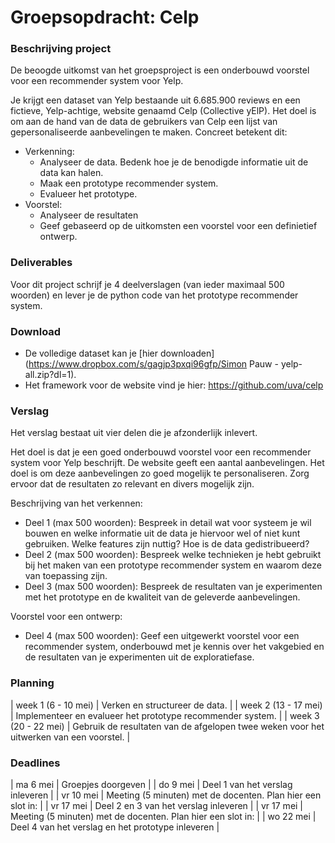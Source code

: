 # Groepsopdracht: Celp

### Beschrijving project
De beoogde uitkomst van het groepsproject is een onderbouwd voorstel voor een recommender system voor Yelp.

Je krijgt een dataset van Yelp bestaande uit 6.685.900 reviews en een fictieve, Yelp-achtige, website genaamd Celp (Collective yElP). Het doel is om aan de hand van de data de gebruikers van Celp een lijst van gepersonaliseerde aanbevelingen te maken. Concreet betekent dit:

- Verkenning:
    - Analyseer de data. Bedenk hoe je de benodigde informatie uit de data kan halen.
    - Maak een prototype recommender system.
    - Evalueer het prototype.
- Voorstel:
    - Analyseer de resultaten
    - Geef gebaseerd op de uitkomsten een voorstel voor een definietief ontwerp.

### Deliverables
Voor dit project schrijf je 4 deelverslagen (van ieder maximaal 500 woorden) en lever je de python code van het prototype recommender system.

### Download
- De volledige dataset kan je [hier downloaden](https://www.dropbox.com/s/gagjp3pxqi96gfp/Simon Pauw - yelp-all.zip?dl=1).
- Het framework voor de website vind je hier: <https://github.com/uva/celp>

### Verslag
Het verslag bestaat uit vier delen die je afzonderlijk inlevert.

Het doel is dat je een goed onderbouwd voorstel voor een recommender system voor Yelp beschrijft. De website geeft een aantal aanbevelingen. Het doel is om deze aanbevelingen zo goed mogelijk te personaliseren. Zorg ervoor dat de resultaten zo relevant en divers mogelijk zijn.

Beschrijving van het verkennen:

- Deel 1 (max 500 woorden): Bespreek in detail wat voor systeem je wil bouwen en welke informatie uit de data je hiervoor wel of niet kunt gebruiken. Welke features zijn nuttig? Hoe is de data gedistribueerd?
- Deel 2 (max 500 woorden): Bespreek welke technieken je hebt gebruikt bij het maken van een prototype recommender system en waarom deze van toepassing zijn.
- Deel 3 (max 500 woorden): Bespreek de resultaten van je experimenten met het prototype en de kwaliteit van de geleverde aanbevelingen.

Voorstel voor een ontwerp:

- Deel 4 (max 500 woorden): Geef een uitgewerkt voorstel voor een recommender system, onderbouwd met je kennis over het vakgebied en de resultaten van je experimenten uit de exploratiefase.

### Planning

| week 1 (6 - 10 mei)  | Verken en structureer de data.                                                         |
| week 2 (13 - 17 mei) | Implementeer en evalueer het prototype recommender system.                             |
| week 3 (20 - 22 mei) | Gebruik de resultaten van de afgelopen twee weken voor het uitwerken van een voorstel. |


### Deadlines

| ma 6 mei  | Groepjes doorgeven                                          |
| do 9 mei  | Deel 1 van het verslag inleveren                            |
| vr 10 mei | Meeting (5 minuten) met de docenten. Plan hier een slot in: |
| vr 17 mei | Deel 2 en 3 van het verslag inleveren                       |
| vr 17 mei | Meeting (5 minuten) met de docenten. Plan hier een slot in: |
| wo 22 mei | Deel 4  van het verslag en het prototype inleveren          |
